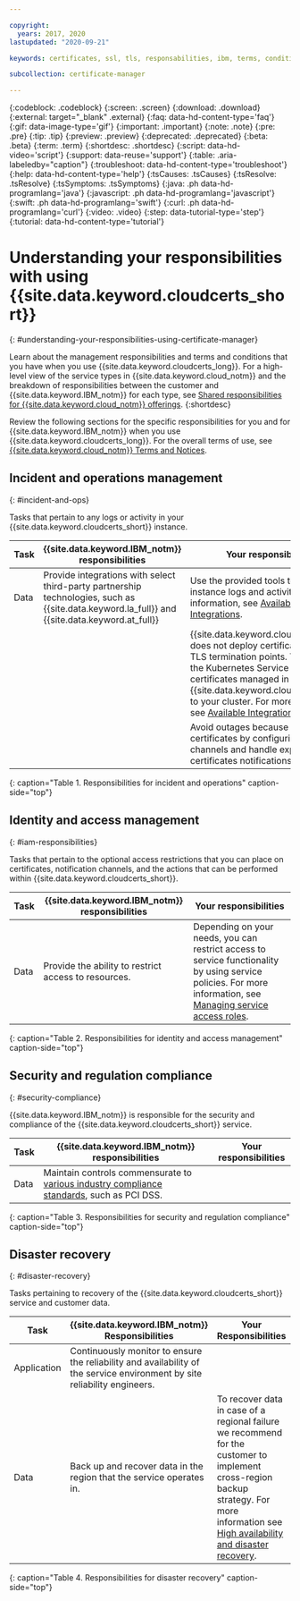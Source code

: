 ```yaml
---

copyright:
  years: 2017, 2020
lastupdated: "2020-09-21"

keywords: certificates, ssl, tls, responsabilities, ibm, terms, conditions, managing service roles, regulation compliance, pci, dss, ha, backup, industry standard

subcollection: certificate-manager

---
```


{:codeblock: .codeblock}
{:screen: .screen}
{:download: .download}
{:external: target="_blank" .external}
{:faq: data-hd-content-type='faq'}
{:gif: data-image-type='gif'}
{:important: .important}
{:note: .note}
{:pre: .pre}
{:tip: .tip}
{:preview: .preview}
{:deprecated: .deprecated}
{:beta: .beta}
{:term: .term}
{:shortdesc: .shortdesc}
{:script: data-hd-video='script'}
{:support: data-reuse='support'}
{:table: .aria-labeledby="caption"}
{:troubleshoot: data-hd-content-type='troubleshoot'}
{:help: data-hd-content-type='help'}
{:tsCauses: .tsCauses}
{:tsResolve: .tsResolve}
{:tsSymptoms: .tsSymptoms}
{:java: .ph data-hd-programlang='java'}
{:javascript: .ph data-hd-programlang='javascript'}
{:swift: .ph data-hd-programlang='swift'}
{:curl: .ph data-hd-programlang='curl'}
{:video: .video}
{:step: data-tutorial-type='step'}
{:tutorial: data-hd-content-type='tutorial'}



# Understanding your responsibilities with using {{site.data.keyword.cloudcerts_short}}
{: #understanding-your-responsibilities-using-certificate-manager}

Learn about the management responsibilities and terms and conditions that you have when you use {{site.data.keyword.cloudcerts_long}}. For a high-level view of the service types in {{site.data.keyword.cloud_notm}} and the breakdown of responsibilities between the customer and {{site.data.keyword.IBM_notm}} for each type, see [Shared responsibilities for {{site.data.keyword.cloud_notm}} offerings](/docs/overview?topic=overview-shared-responsibilities).
{:shortdesc}

Review the following sections for the specific responsibilities for you and for {{site.data.keyword.IBM_notm}} when you use {{site.data.keyword.cloudcerts_long}}. For the overall terms of use, see [{{site.data.keyword.cloud_notm}} Terms and Notices](/docs/overview/terms-of-use?topic=overview-terms).

## Incident and operations management
{: #incident-and-ops}

Tasks that pertain to any logs or activity in your {{site.data.keyword.cloudcerts_short}} instance.

| Task | {{site.data.keyword.IBM_notm}} responsibilities | Your responsibilities |
|----------|-----------------------|--------|
| Data | Provide integrations with select third-party partnership technologies, such as {{site.data.keyword.la_full}} and {{site.data.keyword.at_full}} | Use the provided tools to review instance logs and activities. For more information, see [Available Integrations](/docs/certificate-manager?topic=certificate-manager-available-integrations).  |
| | | {{site.data.keyword.cloudcerts_short}} does not deploy certificates to your TLS termination points. You can use the Kubernetes Service CLI to deploy certificates managed in {{site.data.keyword.cloudcerts_short}} to your cluster. For more information, see [Available Integrations](/docs/certificate-manager?topic=certificate-manager-available-integrations). |
| | | Avoid outages because of expired certificates by configuring notification channels and handle expiring certificates notifications. |
{: caption="Table 1. Responsibilities for incident and operations" caption-side="top"}

## Identity and access management
{: #iam-responsibilities}

Tasks that pertain to the optional access restrictions that you can place on certificates, notification channels, and the actions that can be performed within {{site.data.keyword.cloudcerts_short}}.

| Task | {{site.data.keyword.IBM_notm}} responsibilities | Your responsibilities |
|----------|-----------------------|--------|
| Data | Provide the ability to restrict access to resources. | Depending on your needs, you can restrict access to service functionality by using service policies. For more information, see [Managing service access roles](/docs/certificate-manager?topic=certificate-manager-managing-service-access-roles). |
{: caption="Table 2. Responsibilities for identity and access management" caption-side="top"}

## Security and regulation compliance
{: #security-compliance}

{{site.data.keyword.IBM_notm}} is responsible for the security and compliance of the {{site.data.keyword.cloudcerts_short}} service.

| Task | {{site.data.keyword.IBM_notm}} responsibilities | Your responsibilities |
|----------|-----------------------|--------|
| Data | Maintain controls commensurate to [various industry compliance standards](/docs/certificate-manager?topic=certificate-manager-compliance-and-standards), such as PCI DSS.  | |
{: caption="Table 3. Responsibilities for security and regulation compliance" caption-side="top"}

## Disaster recovery
{: #disaster-recovery}

Tasks pertaining to recovery of the {{site.data.keyword.cloudcerts_short}} service and customer data.

| Task | {{site.data.keyword.IBM_notm}} Responsibilities | Your Responsibilities |
|----------|-----------------------|--------|
| Application | Continuously monitor to ensure the reliability and availability of the service environment by site reliability engineers. | |
| Data | Back up and recover data in the region that the service operates in. | To recover data in case of a regional failure we recommend for the customer to implement cross-region backup strategy. For more information see [High availability and disaster recovery](/docs/certificate-manager?topic=certificate-manager-ha-dr). |
{: caption="Table 4. Responsibilities for disaster recovery" caption-side="top"}
